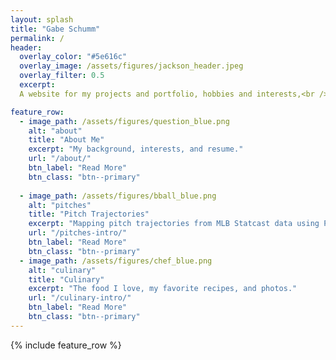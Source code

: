 ```yaml
---
layout: splash
title: "Gabe Schumm"
permalink: /
header:
  overlay_color: "#5e616c"
  overlay_image: /assets/figures/jackson_header.jpeg
  overlay_filter: 0.5
  excerpt: 
  A website for my projects and portfolio, hobbies and interests,<br /> and personal information.

feature_row:
  - image_path: /assets/figures/question_blue.png
    alt: "about"
    title: "About Me"
    excerpt: "My background, interests, and resume."
    url: "/about/"
    btn_label: "Read More"
    btn_class: "btn--primary"
    
  - image_path: /assets/figures/bball_blue.png
    alt: "pitches"
    title: "Pitch Trajectories"
    excerpt: "Mapping pitch trajectories from MLB Statcast data using Physics and Python."
    url: "/pitches-intro/"
    btn_label: "Read More"
    btn_class: "btn--primary"
  - image_path: /assets/figures/chef_blue.png
    alt: "culinary"
    title: "Culinary"
    excerpt: "The food I love, my favorite recipes, and photos."
    url: "/culinary-intro/"
    btn_label: "Read More"
    btn_class: "btn--primary"
---
```


{% include feature_row %}